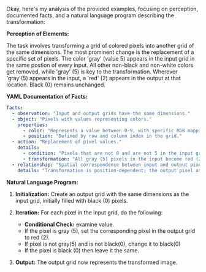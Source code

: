 Okay, here's my analysis of the provided examples, focusing on perception, documented facts, and a natural language program describing the transformation:

**Perception of Elements:**

The task involves transforming a grid of colored pixels into another grid of the same dimensions. The most prominent change is the replacement of a specific set of pixels. The color 'gray' (value 5) appears in the input grid in the same postion of every input. All other non-black and non-white colors get removed, while 'gray' (5) is key to the transformation. Wherever 'gray'(5) appears in the input, a 'red' (2) appears in the output at that location.  Black (0) remains unchanged.

**YAML Documentation of Facts:**


```yaml
facts:
  - observation: "Input and output grids have the same dimensions."
  - object: "Pixels with values representing colors."
    properties:
      - color: "Represents a value between 0-9, with specific RGB mappings."
      - position: "Defined by row and column index in the grid."
  - action: "Replacement of pixel values."
    details:
      - condition: "Pixels that are not 0 and are not 5 in the input grid are changed."
      - transformation: "All gray (5) pixels in the input become red (2) in the output. other colors (not 0 or 5) are changed to black (0)."
  - relationship: "Spatial correspondence between input and output pixels."
    details: "Transformation is position-dependent; the output pixel at (row, col) depends on the input pixel at (row, col)."
```


**Natural Language Program:**

1.  **Initialization:** Create an output grid with the same dimensions as the input grid, initially filled with black (0) pixels.

2.  **Iteration:** For each pixel in the input grid, do the following:

    *   **Conditional Check:** examine value.
    *   If the pixel is gray (5), set the corresponding pixel in the output grid to red (2).
    *   If pixel is not gray(5) and is not black(0), change it to black(0)
    *   If the pixel is black (0) then leave it the same.

3.  **Output:** The output grid now represents the transformed image.
